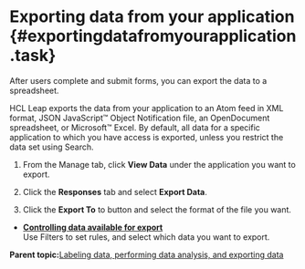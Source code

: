 # Exporting data from your application {#exportingdatafromyourapplication .task}

After users complete and submit forms, you can export the data to a spreadsheet.

HCL Leap exports the data from your application to an Atom feed in XML format, JSON JavaScript™ Object Notification file, an OpenDocument spreadsheet, or Microsoft™ Excel. By default, all data for a specific application to which you have access is exported, unless you restrict the data set using Search.

1.  From the Manage tab, click **View Data** under the application you want to export.

2.  Click the **Responses** tab and select **Export Data**.

3.  Click the **Export To** to button and select the format of the file you want.


-   **[Controlling data available for export](da_controlling_data_available_for_export.md)**  
Use Filters to set rules, and select which data you want to export.

**Parent topic:**[Labeling data, performing data analysis, and exporting data](da_data_analysis_and_exporting_data.md)

